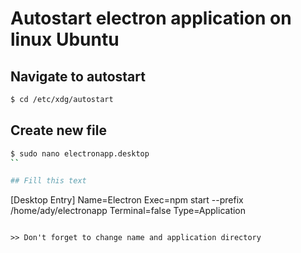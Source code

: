 # Autostart electron application on linux Ubuntu

## Navigate to autostart
```sh
$ cd /etc/xdg/autostart
```

## Create new file
```sh
$ sudo nano electronapp.desktop
``

## Fill this text
```
[Desktop Entry]
Name=Electron
Exec=npm start --prefix /home/ady/electronapp
Terminal=false
Type=Application
```

>> Don't forget to change name and application directory 
